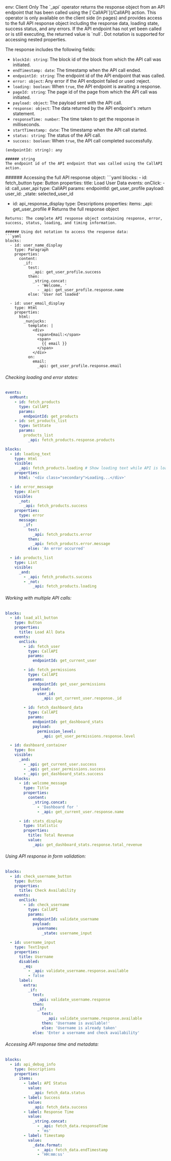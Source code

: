 <TITLE>
api
</TITLE>

<METADATA>
env: Client Only
</METADATA>

<DESCRIPTION>
The `_api` operator returns the response object from an API endpoint that has been called using the [`CallAPI`](/CallAPI) action. This operator is only available on the client side (in pages) and provides access to the full API response object including the response data, loading state, success status, and any errors. If the API endpoint has not yet been called or is still executing, the returned value is `null`. Dot notation is supported for accessing nested properties.

The response includes the following fields:

- `blockId: string`: The block id of the block from which the API call was initiated.
- `endTimestamp: date`: The timestamp when the API call ended.
- `endpointId: string`: The endpoint id of the API endpoint that was called.
- `error: object`: Any error if the API endpoint failed or used :reject.
- `loading: boolean`: When `true`, the API endpoint is awaiting a response.
- `pageId: string`: The page id of the page from which the API call was initiated.
- `payload: object`: The payload sent with the API call.
- `response: object`: The data returned by the API endpoint's :return statement.
- `responseTime: number`: The time taken to get the response in milliseconds.
- `startTimestamp: date`: The timestamp when the API call started.
- `status: string`: The status of the API call.
- `success: boolean`: When `true`, the API call completed successfully.
  </DESCRIPTION>

<USAGE>

```
(endpointId: string): any

###### string
The endpoint id of the API endpoint that was called using the CallAPI action.
```

</USAGE>

<EXAMPLES>
###### Accessing the full API response object:
```yaml
blocks:
  - id: fetch_button
    type: Button
    properties:
      title: Load User Data
    events:
      onClick:
        - id: call_user_api
          type: CallAPI
          params:
            endpointId: get_user_profile
            payload:
              user_id:
                _state: selected_user_id

- id: api_response_display
  type: Descriptions
  properties:
  items:
  \_api: get_user_profile # Returns the full response object

````
Returns: The complete API response object containing response, error, success, status, loading, and timing information.

###### Using dot notation to access the response data:
```yaml
blocks:
  - id: user_name_display
    type: Paragraph
    properties:
      content:
        _if:
          test:
            _api: get_user_profile.success
          then:
            _string.concat:
              - 'Welcome, '
              - _api: get_user_profile.response.name
          else: 'User not loaded'

  - id: user_email_display
    type: Html
    properties:
      html:
        _nunjucks:
          template: |
            <div>
              <span>Email:</span>
              <span>
                {{ email }}
              </span>
            </div>
          on:
            email:
              _api: get_user_profile.response.email
````

###### Checking loading and error states:

```yaml
events:
  onMount:
    - id: fetch_products
      type: CallAPI
      params:
        endpointId: get_products
    - id: set_products_list
      type: SetState
      params:
        products_list
          _api: fetch_products.response.products

blocks:
  - id: loading_text
    type: Html
    visible:
      _api: fetch_products.loading # Show loading text while API is loading
    properties:
      html: '<div class="secondary">Loading...</div>'

  - id: error_message
    type: Alert
    visible:
      _not:
        _api: fetch_products.success
    properties:
      type: error
      message:
        _if:
          test:
            _api: fetch_products.error
          then:
            _api: fetch_products.error.message
          else: 'An error occurred'

  - id: products_list
    type: List
    visible:
      _and:
        - _api: fetch_products.success
        - _not:
            _api: fetch_products.loading
```

###### Working with multiple API calls:

```yaml
blocks:
  - id: load_all_button
    type: Button
    properties:
      title: Load All Data
    events:
      onClick:
        - id: fetch_user
          type: CallAPI
          params:
            endpointId: get_current_user

        - id: fetch_permissions
          type: CallAPI
          params:
            endpointId: get_user_permissions
            payload:
              user_id:
                _api: get_current_user.response._id

        - id: fetch_dashboard_data
          type: CallAPI
          params:
            endpointId: get_dashboard_stats
            payload:
              permission_level:
                _api: get_user_permissions.response.level

  - id: dashboard_container
    type: Box
    visible:
      _and:
        - _api: get_current_user.success
        - _api: get_user_permissions.success
        - _api: get_dashboard_stats.success
    blocks:
      - id: welcome_message
        type: Title
        properties:
          content:
            _string.concat:
              - 'Dashboard for '
              - _api: get_current_user.response.name

      - id: stats_display
        type: Statistic
        properties:
          title: Total Revenue
          value:
            _api: get_dashboard_stats.response.total_revenue
```

###### Using API response in form validation:

```yaml
blocks:
  - id: check_username_button
    type: Button
    properties:
      title: Check Availability
    events:
      onClick:
        - id: check_username
          type: CallAPI
          params:
            endpointId: validate_username
            payload:
              username:
                _state: username_input

  - id: username_input
    type: TextInput
    properties:
      title: Username
      disabled:
        _eq:
          - _api: validate_username.response.available
          - false
      label:
        extra:
          _if:
            test:
              _api: validate_username.response
            then:
              _if:
                test:
                  _api: validate_username.response.available
                then: 'Username is available!'
                else: 'Username is already taken'
            else: 'Enter a username and check availability'
```

###### Accessing API response time and metadata:

```yaml
blocks:
  - id: api_debug_info
    type: Descriptions
    properties:
      items:
        - label: API Status
          value:
            _api: fetch_data.status
        - label: Success
          value:
            _api: fetch_data.success
        - label: Response Time
          value:
            _string.concat:
              - _api: fetch_data.responseTime
              - 'ms'
        - label: Timestamp
          value:
            _date.format:
              - _api: fetch_data.endTimestamp
              - 'HH:mm:ss'
```

</EXAMPLES>
